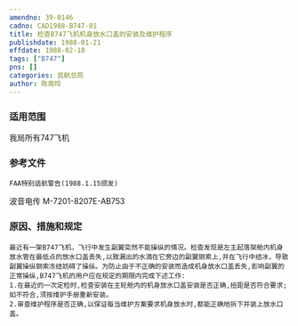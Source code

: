 ```yaml
---
amendno: 39-0146  
cadno: CAD1988-B747-01  
title: 检查B747飞机机身放水口盖的安装及维护程序  
publishdate: 1988-01-21  
effdate: 1988-02-10  
tags: ["B747"]  
pns: []  
categories: 民航总局  
author: 陈南玲  
---
```

  
### 适用范围  
我局所有747飞机  
  
<!--more-->  
### 参考文件  
    FAA特别适航警告(1988.1.15颁发)  
波音电传 M-7201-8207E-AB753  
  
### 原因、措施和规定  
    最近有一架B747飞机，飞行中发生副翼突然不能操纵的情况。检查发现是左主起落架舱内机身放水管在最低点的放水口盖丢失,以致漏出的水滴在它旁边的副翼钢索上,并在飞行中结冰，导致副翼操纵钢索冻结妨碍了操纵。为防止由于不正确的安装而造成机身放水口盖丢失,影响副翼的正常操纵,B747飞机的用户应在规定的期限内完成下述工作:  
    1.在最近的一次定检时,检查安装在主轮舱内的机身放水口盖安装是否正确,扭距是否符合要求;如不符合,须按维护手册重新安装。  
    2.审查维护程序是否正确,以保证每当维护方案要求机身放水时,都能正确地拆下并装上放水口盖。  
  
